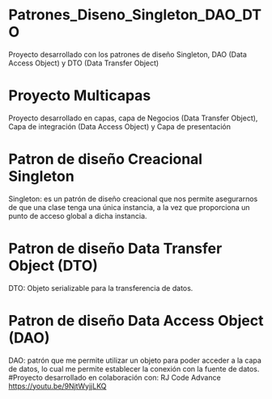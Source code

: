 # Patrones_Diseno_Singleton_DAO_DTO
Proyecto desarrollado con los patrones de diseño Singleton, DAO (Data Access Object) y DTO (Data Transfer Object)
# Proyecto Multicapas
Proyecto desarrollado en capas, capa de Negocios (Data Transfer Object), Capa de integración (Data Access Object) y Capa de presentación 
# Patron de diseño Creacional Singleton
Singleton: es un patrón de diseño creacional que nos permite asegurarnos de que una clase tenga una única instancia, a la vez que proporciona un punto de acceso global a dicha instancia.
# Patron de diseño Data Transfer Object (DTO)
DTO: Objeto serializable para la transferencia de datos.
# Patron de diseño Data Access Object (DAO)
DAO: patrón que me permite utilizar un objeto para poder acceder a la capa de datos, lo cual me permite establecer la conexión con la fuente de datos.
#Proyecto desarrollado en colaboración con: 
RJ Code Advance https://youtu.be/9NjtWyjjLKQ
